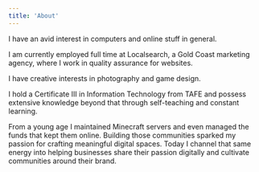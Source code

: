```yaml
---
title: 'About'
---
```


I have an avid interest in computers and online stuff in general.

I am currently employed full time at Localsearch, a Gold Coast marketing agency, where I work in quality assurance for websites.

I have creative interests in photography and game design.

I hold a Certificate III in Information Technology from TAFE and possess extensive knowledge beyond that through self-teaching and constant learning.

From a young age I maintained Minecraft servers and even managed the funds that kept them online. Building those communities sparked my passion for crafting meaningful digital spaces. Today I channel that same energy into helping businesses share their passion digitally and cultivate communities around their brand.
